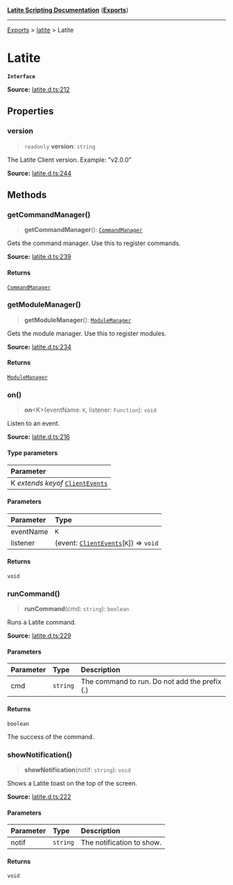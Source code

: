 [**Latite Scripting Documentation**](../../README.md) ([**Exports**](../../exports.md))

---

[Exports](../../exports.md) > [latite](../index.md) > Latite

# Latite

**`Interface`**

**Source:** [latite.d.ts:212](https://github.com/LatiteScripting/latitescripting.github.io/blob/271604a/definitions/latite.d.ts#L212)

## Properties

### version

> `readonly` **version**: `string`

The Latite Client version. Example: "v2.0.0"

**Source:** [latite.d.ts:244](https://github.com/LatiteScripting/latitescripting.github.io/blob/271604a/definitions/latite.d.ts#L244)

## Methods

### getCommandManager()

> **getCommandManager**(): [`CommandManager`](../../module.feature_manager_commandmgr/classes/class.CommandManager.md)

Gets the command manager. Use this to register commands.

**Source:** [latite.d.ts:239](https://github.com/LatiteScripting/latitescripting.github.io/blob/271604a/definitions/latite.d.ts#L239)

#### Returns

[`CommandManager`](../../module.feature_manager_commandmgr/classes/class.CommandManager.md)

### getModuleManager()

> **getModuleManager**(): [`ModuleManager`](../../module.feature_manager_mmgr/interfaces/interface.ModuleManager.md)

Gets the module manager. Use this to register modules.

**Source:** [latite.d.ts:234](https://github.com/LatiteScripting/latitescripting.github.io/blob/271604a/definitions/latite.d.ts#L234)

#### Returns

[`ModuleManager`](../../module.feature_manager_mmgr/interfaces/interface.ModuleManager.md)

### on()

> **on**\<K\>(eventName: `K`, listener: `Function`): `void`

Listen to an event.

**Source:** [latite.d.ts:216](https://github.com/LatiteScripting/latitescripting.github.io/blob/271604a/definitions/latite.d.ts#L216)

#### Type parameters

| Parameter                                                       |
| :-------------------------------------------------------------- |
| K _extends_ _keyof_ [`ClientEvents`](interface.ClientEvents.md) |

#### Parameters

| Parameter | Type                                                                |
| :-------- | :------------------------------------------------------------------ |
| eventName | `K`                                                                 |
| listener  | (event: [`ClientEvents`](interface.ClientEvents.md)[`K`]) => `void` |

#### Returns

`void`

### runCommand()

> **runCommand**(cmd: `string`): `boolean`

Runs a Latite command.

**Source:** [latite.d.ts:229](https://github.com/LatiteScripting/latitescripting.github.io/blob/271604a/definitions/latite.d.ts#L229)

#### Parameters

| Parameter | Type     | Description                                   |
| :-------- | :------- | :-------------------------------------------- |
| cmd       | `string` | The command to run. Do not add the prefix (.) |

#### Returns

`boolean`

The success of the command.

### showNotification()

> **showNotification**(notif: `string`): `void`

Shows a Latite toast on the top of the screen.

**Source:** [latite.d.ts:222](https://github.com/LatiteScripting/latitescripting.github.io/blob/271604a/definitions/latite.d.ts#L222)

#### Parameters

| Parameter | Type     | Description               |
| :-------- | :------- | :------------------------ |
| notif     | `string` | The notification to show. |

#### Returns

`void`
